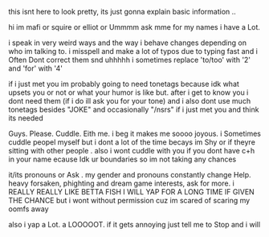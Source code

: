 this isnt here to look pretty, its just gonna explain basic information ..

hi im mafi or squire or elliot or Ummmm ask mme for my names i have a Lot.

i speak in very weird ways and the way i behave changes depending on who im talking to. i misspell and make a lot of typos due to typing fast and i Often Dont correct them snd uhhhhh i sometimes replace 'to/too' with '2' and 'for' with '4'

if i just met you im probably going to need tonetags because idk what upsets you or not or what your humor is like but. after i get to know you i dont need them (if i do ill ask you for your tone) and i also dont use much tonetags besides "JOKE" and occasionally "/nsrs" if i just met you and think its needed

Guys. Please. Cuddle. Eith me. i beg it makes me soooo joyous. i Sometimes cuddle peopel myself but i dont a lot of the time becays im Shy or if theyre sitting with other people  . also i wont cuddle with you if you dont have c+h in your name ecause Idk ur boundaries so im not taking any chances 

it/its pronouns or Ask . my gender and pronouns constantly change Help. heavy forsaken, phighting and dream game interests, ask for more. i REALLY   REALLY LIKE BETTA FISH I WILL YAP FOR A LONG TIME IF GIVEN THE CHANCE but i wont without permission cuz im scared of scaring my oomfs away

also i yap a Lot. a  LOOOOOT. if it gets annoying just tell me to Stop and i will


<!---
phighterfifteen/phighterfifteen is a ✨ special ✨ repository because its `README.md` (this file) appears on your GitHub profile.
You can click the Preview link to take a look at your changes.
--->
